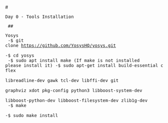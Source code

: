 #<pre>Day 0 - Tools Installation<br><pre>
##<pre>Yosys<br>
-$ git clone https://github.com/YosysHQ/yosys.git<br>
-$ cd yosys <br>
-$ sudo apt install make (If make is not installed please install it) 
-$ sudo apt-get install build-essential clang bison flex \
    libreadline-dev gawk tcl-dev libffi-dev git \
    graphviz xdot pkg-config python3 libboost-system-dev \
    libboost-python-dev libboost-filesystem-dev zlib1g-dev<br>
-$ make <br>
-$ sudo make install<br>
